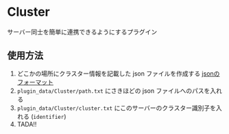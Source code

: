 # Cluster

サーバー同士を簡単に連携できるようにするプラグイン

## 使用方法

1. どこかの場所にクラスター情報を記載した json ファイルを作成する [jsonのフォーマット](./CLUSTER_INFO.md)
2. `plugin_data/Cluster/path.txt` にさきほどの json ファイルへのパスを入れる
3. `plugin_data/Cluster/cluster.txt` にこのサーバーのクラスター識別子を入れる (`identifier`)
4. TADA!!
